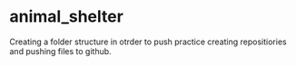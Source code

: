 # animal_shelter

Creating a folder structure in otrder to push practice creating repositiories and pushing files to github.
